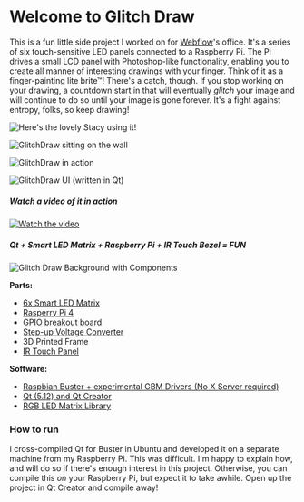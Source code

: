 # Welcome to Glitch Draw

This is a fun little side project I worked on for [Webflow](www.webflow.com)'s office. It's a series of six touch-sensitive LED panels connected to a Raspberry Pi. The Pi drives a small LCD panel with Photoshop-like functionality, enabling you to create all manner of interesting drawings with your finger. Think of it as a finger-painting lite brite™!  There's a catch, though. If you stop working on your drawing, a countdown start in that will eventually _glitch_ your image and will continue to do so until your image is gone forever. It's a fight against entropy, folks, so keep drawing!

![Here's the lovely Stacy using it!](https://dl.dropboxusercontent.com/s/dy2n2b3r6oxnjqt/glitchdraw_usage.gif)

![GlitchDraw sitting on the wall](https://dl.dropboxusercontent.com/s/soxu6gudgcme51e/glitchdraw_front.png)

![GlitchDraw in action](https://dl.dropboxusercontent.com/s/xyg3wlaeenvdenk/glitchdraw_draw.png?dl=1)

![GlitchDraw UI (written in Qt)](https://dl.dropboxusercontent.com/s/i9k0y0s8u2zsc1k/glitchdraw_ui.png?dl=1)

##### Watch a video of it in action

[![Watch the video](https://dl.dropboxusercontent.com/s/5c5mpog47o13obg/glitchdraw_video_preview.png?dl=1)](https://youtu.be/vt5fpE0bzSY)

##### Qt + Smart LED Matrix + Raspberry Pi + IR Touch Bezel = FUN

![Glitch Draw Background with Components](https://dl.dropboxusercontent.com/s/oyqjbf3hm8kau13/glitchdraw_back.jpg?dl=1)

**Parts:**

- [6x Smart LED Matrix](https://www.adafruit.com/product/1484)
- [Rasperry Pi 4](https://www.adafruit.com/product/4295)
- [GPIO breakout board](https://github.com/hzeller/rpi-rgb-led-matrix/tree/master/adapter)
- [Step-up Voltage Converter](https://www.amazon.com/gp/product/B07GJDNKG9/ref=ppx_yo_dt_b_search_asin_title?ie=UTF8&psc=1)
- 3D Printed Frame
- [IR Touch Panel](https://www.amazon.com/gp/product/B07CWL55CK/ref=ppx_yo_dt_b_search_asin_title?ie=UTF8&psc=1)

**Software:**

- [Raspbian Buster + experimental GBM Drivers (No X Server required)](https://www.raspberrypi.org/downloads/)
- [Qt (5.12) and Qt Creator](https://www.qt.io/)
- [RGB LED Matrix Library](https://github.com/hzeller/rpi-rgb-led-matrix)

### How to run

I cross-compiled Qt for Buster in Ubuntu and developed it on a separate machine from my Raspberry Pi. This was difficult. I'm happy to explain how, and will do so if there's enough interest in this project. Otherwise, you can compile this _on_ your Raspberry Pi, but expect it to take awhile. Open up the project in Qt Creator and compile away!
